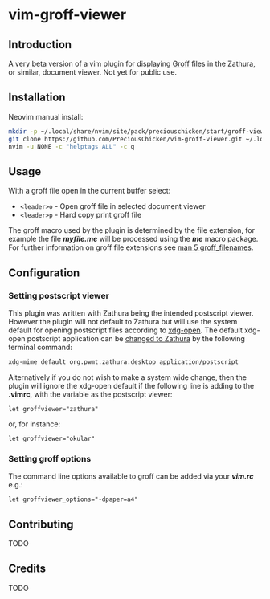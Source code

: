 # vim-groff-viewer

## Introduction

A very beta version of a vim plugin for displaying [Groff](https://www.gnu.org/software/groff/) files in the Zathura, or similar, document viewer.  Not yet for public use.

## Installation

Neovim manual install:

```bash
mkdir -p ~/.local/share/nvim/site/pack/preciouschicken/start/groff-viewer
git clone https://github.com/PreciousChicken/vim-groff-viewer.git ~/.local/share/nvim/site/pack/preciouschicken/start/groff-viewer
nvim -u NONE -c "helptags ALL" -c q
```


## Usage

With a groff file open in the current buffer select:

- `<leader>o` - Open groff file in selected document viewer
- `<leader>p` -  Hard copy print groff file

The groff macro used by the plugin is determined by the file extension, for example the file ***myfile.me*** will be processed using the ***me*** macro package.  For further information on groff file extensions see [man 5 groff_filenames](https://manpages.ubuntu.com/manpages/bionic/en/man7/groff_filenames.7.html).

## Configuration

### Setting postscript viewer

This plugin was written with Zathura being the intended postscript viewer.  However the plugin will not default to Zathura but will use the system default for opening postscript files according to [xdg-open](https://portland.freedesktop.org/doc/xdg-open.html).  The default xdg-open postscript application can be [changed to Zathura](https://wiki.archlinux.org/title/zathura#Make_zathura_the_default_pdf_viewer) by the following terminal command:

```bash
xdg-mime default org.pwmt.zathura.desktop application/postscript
```

Alternatively if you do not wish to make a system wide change, then the plugin will ignore the xdg-open default if the following line is adding to the **.vimrc**, with the variable as the postscript viewer:

```vimrc
let groffviewer="zathura"
```
or, for instance:

```vimrc
let groffviewer="okular"
```

### Setting groff options

The command line options available to groff can be added via your ***vim.rc***  e.g.:

```vimrc
let groffviewer_options="-dpaper=a4"
```

## Contributing

TODO

## Credits

TODO



